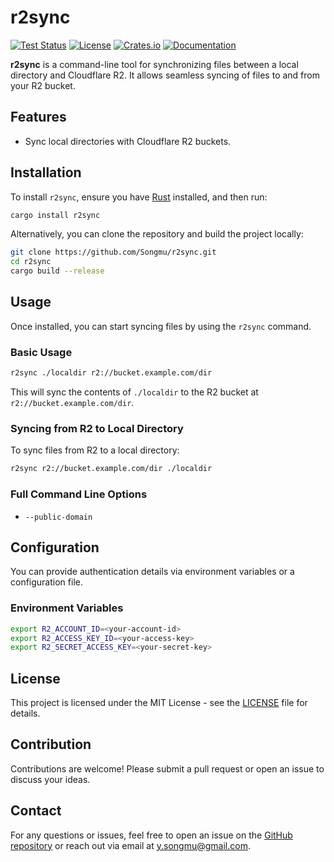 # r2sync

[![Test Status](https://github.com/Songmu/r2sync/workflows/Rust/badge.svg)][actions]
[![License](https://img.shields.io/github/license/Songmu/r2sync)][license]
[![Crates.io](https://img.shields.io/crates/v/r2sync.svg)](https://crates.io/crates/r2sync)
[![Documentation](https://docs.rs/r2sync/badge.svg)](https://docs.rs/r2sync)

[actions]: https://githb.com/Songmu/r2sync/actions?workflow=Rust
[license]: https://github.com/Songmu/r2sync/blob/main/LICENSE

**r2sync** is a command-line tool for synchronizing files between a local directory and Cloudflare R2. It allows seamless syncing of files to and from your R2 bucket.

## Features

- Sync local directories with Cloudflare R2 buckets.

## Installation

To install `r2sync`, ensure you have [Rust](https://www.rust-lang.org/) installed, and then run:

```bash
cargo install r2sync
```

Alternatively, you can clone the repository and build the project locally:

```bash
git clone https://github.com/Songmu/r2sync.git
cd r2sync
cargo build --release
```

## Usage

Once installed, you can start syncing files by using the `r2sync` command.

### Basic Usage

```bash
r2sync ./localdir r2://bucket.example.com/dir
```

This will sync the contents of `./localdir` to the R2 bucket at `r2://bucket.example.com/dir`.

### Syncing from R2 to Local Directory

To sync files from R2 to a local directory:

```bash
r2sync r2://bucket.example.com/dir ./localdir
```

### Full Command Line Options

- `--public-domain`

## Configuration

You can provide authentication details via environment variables or a configuration file.

### Environment Variables

```bash
export R2_ACCOUNT_ID=<your-account-id>
export R2_ACCESS_KEY_ID=<your-access-key>
export R2_SECRET_ACCESS_KEY=<your-secret-key>
```

## License

This project is licensed under the MIT License - see the [LICENSE](LICENSE) file for details.

## Contribution

Contributions are welcome! Please submit a pull request or open an issue to discuss your ideas.

## Contact

For any questions or issues, feel free to open an issue on the [GitHub repository](https://github.com/Songmu/r2sync) or reach out via email at y.songmu@gmail.com.
